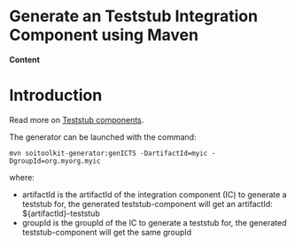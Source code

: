 # Generate an Teststub Integration Component using Maven #

**Content**


# Introduction #
Read more on [Teststub components](Architecture#Test_Driven_Development.md).


The generator can be launched with the command:

```
mvn soitoolkit-generator:genICTS -DartifactId=myic -DgroupId=org.myorg.myic
```

where:
  * artifactId  is the artifactId of the integration component (IC) to generate a teststub for, the generated teststub-component will get an artifactId: ${artifactId}-teststub
  * groupId is the groupId of the IC to generate a teststub for, the generated teststub-component will get the same groupId